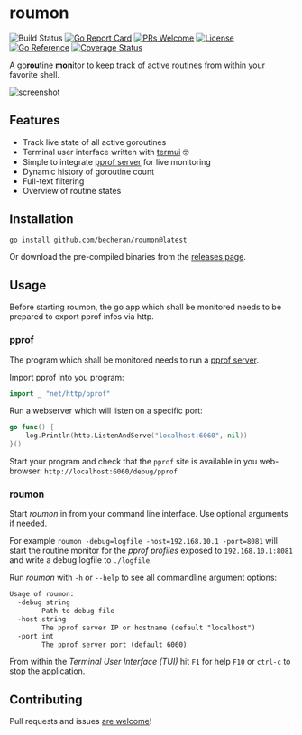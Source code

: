 # roumon

![Build Status](https://github.com/becheran/roumon/workflows/CI/badge.svg)
[![Go Report Card][go-report-image]][go-report-url]
[![PRs Welcome][pr-welcome-image]][pr-welcome-url]
[![License][license-image]][license-url]
[![Go Reference](https://pkg.go.dev/badge/github.com/becheran/roumon.svg)](https://pkg.go.dev/github.com/becheran/roumon)
[![Coverage Status](https://coveralls.io/repos/github/becheran/roumon/badge.svg?branch=main)](https://coveralls.io/github/becheran/roumon?branch=main)

[license-url]: https://github.com/becheran/roumon/blob/main/LICENSE
[license-image]: https://img.shields.io/badge/License-MIT-brightgreen.svg
[go-report-image]: https://goreportcard.com/badge/github.com/becheran/roumon
[go-report-url]: https://goreportcard.com/report/github.com/becheran/roumon
[pr-welcome-image]: https://img.shields.io/badge/PRs-welcome-brightgreen.svg
[pr-welcome-url]: https://github.com/becheran/roumon/blob/main/CONTRIBUTING.md

A go**rou**tine **mon**itor to keep track of active routines from within your favorite shell.

![screenshot](doc/Screenshot.png)

## Features

* Track live state of all active goroutines
* Terminal user interface written with [termui](https://github.com/gizak/termui) 🤓
* Simple to integrate [pprof server](https://golang.org/pkg/net/http/pprof/) for live monitoring
* Dynamic history of goroutine count
* Full-text filtering
* Overview of routine states

## Installation

```sh
go install github.com/becheran/roumon@latest
```

Or download the pre-compiled binaries from the [releases page](https://github.com/becheran/roumon/releases).

## Usage

Before starting roumon, the go app which shall be monitored needs to be prepared to export pprof infos via http.

### pprof

The program which shall be monitored needs to run a [pprof server](https://golang.org/pkg/net/http/pprof/).

Import pprof into you program:

``` go
import _ "net/http/pprof"
```

Run a webserver which will listen on a specific port:

``` go
go func() {
    log.Println(http.ListenAndServe("localhost:6060", nil))
}()
```

Start your program and check that the `pprof` site is available in you web-browser:  `http://localhost:6060/debug/pprof`

### roumon

Start *roumon* in from your command line interface. Use optional arguments if needed.

For example `roumon -debug=logfile -host=192.168.10.1 -port=8081` will start the routine monitor for the *pprof profiles* exposed to `192.168.10.1:8081` and write a debug logfile to `./logfile`.

Run *roumon* with `-h` or `--help` to see all commandline argument options:

``` txt
Usage of roumon:
  -debug string
        Path to debug file 
  -host string
        The pprof server IP or hostname (default "localhost")
  -port int
        The pprof server port (default 6060)
```

From within the *Terminal User Interface (TUI)* hit `F1` for help `F10` or `ctrl-c` to stop the application.

## Contributing

Pull requests and issues [are welcome](./CONTRIBUTING.md)!
